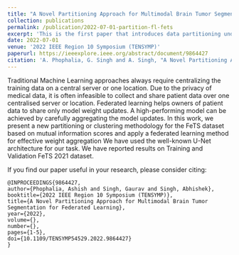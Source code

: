```yaml
---
title: "A Novel Partitioning Approach for Multimodal Brain Tumor Segmentation for Federated Learning"
collection: publications
permalink: /publication/2022-07-01-partition-fl-fets
excerpt: 'This is the first paper that introduces data partitioning under the FL framework on the FeTS dataset.'
date: 2022-07-01
venue: '2022 IEEE Region 10 Symposium (TENSYMP)'
paperurl: https://ieeexplore.ieee.org/abstract/document/9864427
citation: 'A. Phophalia, G. Singh and A. Singh, "A Novel Partitioning Approach for Multimodal Brain Tumor Segmentation for Federated Learning," 2022 IEEE Region 10 Symposium (TENSYMP), 2022, pp. 1-5, doi: 10.1109/TENSYMP54529.2022.9864427.'
---
```

Traditional Machine Learning approaches always require centralizing the training data on a central server or one location. Due to the privacy of medical data, it is often infeasible to collect and share patient data over one centralised server or location. Federated learning helps owners of patient data to share only model weight updates. A high-performing model can be achieved by carefully aggregating the model updates. In this work, we present a new partitioning or clustering methodology for the FeTS dataset based on mutual information scores and apply a federated learning method for effective weight aggregation We have used the well-known U-Net architecture for our task. We have reported results on Training and Validation FeTS 2021 dataset.

<!-- [Download paper here](http://academicpages.github.io/files/paper1.pdf) -->

If you find our paper useful in your research, please consider citing:
```
@INPROCEEDINGS{9864427,  
author={Phophalia, Ashish and Singh, Gaurav and Singh, Abhishek},  
booktitle={2022 IEEE Region 10 Symposium (TENSYMP)},   
title={A Novel Partitioning Approach for Multimodal Brain Tumor Segmentation for Federated Learning},   
year={2022},  
volume={},  
number={},  
pages={1-5},  
doi={10.1109/TENSYMP54529.2022.9864427}
}
```

